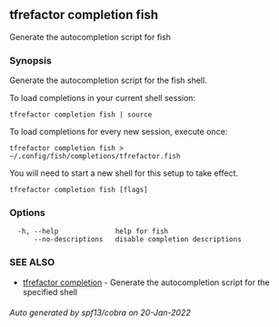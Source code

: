 ## tfrefactor completion fish

Generate the autocompletion script for fish

### Synopsis

Generate the autocompletion script for the fish shell.

To load completions in your current shell session:

	tfrefactor completion fish | source

To load completions for every new session, execute once:

	tfrefactor completion fish > ~/.config/fish/completions/tfrefactor.fish

You will need to start a new shell for this setup to take effect.


```
tfrefactor completion fish [flags]
```

### Options

```
  -h, --help              help for fish
      --no-descriptions   disable completion descriptions
```

### SEE ALSO

* [tfrefactor completion](tfrefactor_completion.md)	 - Generate the autocompletion script for the specified shell

###### Auto generated by spf13/cobra on 20-Jan-2022
